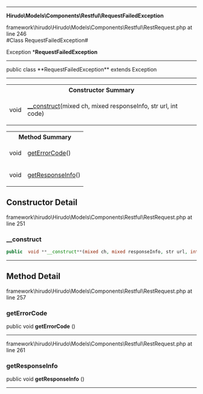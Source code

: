 
- - -

**Hirudo\Models\Components\Restful\RequestFailedException**
<div class="location">framework\hirudo\Hirudo\Models\Components\Restful\RestRequest.php at line 246</div>
#Class RequestFailedException#

Exception
***RequestFailedException**


- - -

<p class="signature">public  class **RequestFailedException**
extends Exception

</p>


- - -

<table id="summary_constructor">
<tr><th colspan="2">Constructor Summary</th></tr>
<tr>
<td class="type"> void</td>
<td class="description"><p class="name"><a href="#__construct">__construct</a>(mixed ch, mixed responseInfo, str url, int code)</p></td>
</tr>
</table>

<table id="summary_method">
<tr><th colspan="2">Method Summary</th></tr>
<tr>
<td class="type">  void</td>
<td class="description"><p class="name"><a href="#geterrorcode">getErrorCode</a>()</p></td>
</tr>
<tr>
<td class="type">  void</td>
<td class="description"><p class="name"><a href="#getresponseinfo">getResponseInfo</a>()</p></td>
</tr>
</table>

<h2 id="detail_method">Constructor Detail</h2>
<div class="location">framework\hirudo\Hirudo\Models\Components\Restful\RestRequest.php at line 251</div>
<h3 id="__construct()">__construct</h3>

```php
public  void **__construct**(mixed ch, mixed responseInfo, str url, int code)
```
<div class="details">
</div>

- - -

<h2 id="detail_method">Method Detail</h2>
<div class="location">framework\hirudo\Hirudo\Models\Components\Restful\RestRequest.php at line 257</div>
<h3 id="getErrorCode()">getErrorCode</h3>

public  void **getErrorCode** ()<div class="details">
</div>

- - -

<div class="location">framework\hirudo\Hirudo\Models\Components\Restful\RestRequest.php at line 261</div>
<h3 id="getResponseInfo()">getResponseInfo</h3>

public  void **getResponseInfo** ()<div class="details">
</div>

- - -

